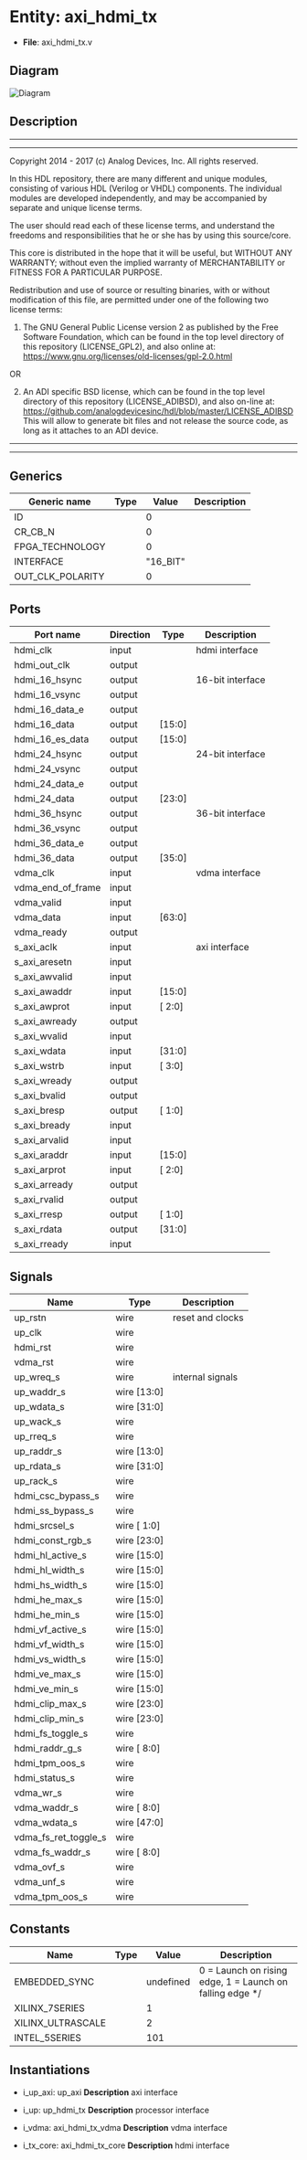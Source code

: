 # Entity: axi_hdmi_tx

- **File**: axi_hdmi_tx.v
## Diagram

![Diagram](axi_hdmi_tx.svg "Diagram")
## Description

 ***************************************************************************
 ***************************************************************************
 Copyright 2014 - 2017 (c) Analog Devices, Inc. All rights reserved.

 In this HDL repository, there are many different and unique modules, consisting
 of various HDL (Verilog or VHDL) components. The individual modules are
 developed independently, and may be accompanied by separate and unique license
 terms.

 The user should read each of these license terms, and understand the
 freedoms and responsibilities that he or she has by using this source/core.

 This core is distributed in the hope that it will be useful, but WITHOUT ANY
 WARRANTY; without even the implied warranty of MERCHANTABILITY or FITNESS FOR
 A PARTICULAR PURPOSE.

 Redistribution and use of source or resulting binaries, with or without modification
 of this file, are permitted under one of the following two license terms:

   1. The GNU General Public License version 2 as published by the
      Free Software Foundation, which can be found in the top level directory
      of this repository (LICENSE_GPL2), and also online at:
      <https://www.gnu.org/licenses/old-licenses/gpl-2.0.html>

 OR

   2. An ADI specific BSD license, which can be found in the top level directory
      of this repository (LICENSE_ADIBSD), and also on-line at:
      https://github.com/analogdevicesinc/hdl/blob/master/LICENSE_ADIBSD
      This will allow to generate bit files and not release the source code,
      as long as it attaches to an ADI device.

 ***************************************************************************
 ***************************************************************************

## Generics

| Generic name     | Type | Value    | Description |
| ---------------- | ---- | -------- | ----------- |
| ID               |      | 0        |             |
| CR_CB_N          |      | 0        |             |
| FPGA_TECHNOLOGY  |      | 0        |             |
| INTERFACE        |      | "16_BIT" |             |
| OUT_CLK_POLARITY |      | 0        |             |
## Ports

| Port name         | Direction | Type   | Description       |
| ----------------- | --------- | ------ | ----------------- |
| hdmi_clk          | input     |        |  hdmi interface   |
| hdmi_out_clk      | output    |        |                   |
| hdmi_16_hsync     | output    |        |  16-bit interface |
| hdmi_16_vsync     | output    |        |                   |
| hdmi_16_data_e    | output    |        |                   |
| hdmi_16_data      | output    | [15:0] |                   |
| hdmi_16_es_data   | output    | [15:0] |                   |
| hdmi_24_hsync     | output    |        |  24-bit interface |
| hdmi_24_vsync     | output    |        |                   |
| hdmi_24_data_e    | output    |        |                   |
| hdmi_24_data      | output    | [23:0] |                   |
| hdmi_36_hsync     | output    |        |  36-bit interface |
| hdmi_36_vsync     | output    |        |                   |
| hdmi_36_data_e    | output    |        |                   |
| hdmi_36_data      | output    | [35:0] |                   |
| vdma_clk          | input     |        |  vdma interface   |
| vdma_end_of_frame | input     |        |                   |
| vdma_valid        | input     |        |                   |
| vdma_data         | input     | [63:0] |                   |
| vdma_ready        | output    |        |                   |
| s_axi_aclk        | input     |        |  axi interface    |
| s_axi_aresetn     | input     |        |                   |
| s_axi_awvalid     | input     |        |                   |
| s_axi_awaddr      | input     | [15:0] |                   |
| s_axi_awprot      | input     | [ 2:0] |                   |
| s_axi_awready     | output    |        |                   |
| s_axi_wvalid      | input     |        |                   |
| s_axi_wdata       | input     | [31:0] |                   |
| s_axi_wstrb       | input     | [ 3:0] |                   |
| s_axi_wready      | output    |        |                   |
| s_axi_bvalid      | output    |        |                   |
| s_axi_bresp       | output    | [ 1:0] |                   |
| s_axi_bready      | input     |        |                   |
| s_axi_arvalid     | input     |        |                   |
| s_axi_araddr      | input     | [15:0] |                   |
| s_axi_arprot      | input     | [ 2:0] |                   |
| s_axi_arready     | output    |        |                   |
| s_axi_rvalid      | output    |        |                   |
| s_axi_rresp       | output    | [ 1:0] |                   |
| s_axi_rdata       | output    | [31:0] |                   |
| s_axi_rready      | input     |        |                   |
## Signals

| Name                 | Type        | Description        |
| -------------------- | ----------- | ------------------ |
| up_rstn              | wire        |  reset and clocks  |
| up_clk               | wire        |                    |
| hdmi_rst             | wire        |                    |
| vdma_rst             | wire        |                    |
| up_wreq_s            | wire        |  internal signals  |
| up_waddr_s           | wire [13:0] |                    |
| up_wdata_s           | wire [31:0] |                    |
| up_wack_s            | wire        |                    |
| up_rreq_s            | wire        |                    |
| up_raddr_s           | wire [13:0] |                    |
| up_rdata_s           | wire [31:0] |                    |
| up_rack_s            | wire        |                    |
| hdmi_csc_bypass_s    | wire        |                    |
| hdmi_ss_bypass_s     | wire        |                    |
| hdmi_srcsel_s        | wire [ 1:0] |                    |
| hdmi_const_rgb_s     | wire [23:0] |                    |
| hdmi_hl_active_s     | wire [15:0] |                    |
| hdmi_hl_width_s      | wire [15:0] |                    |
| hdmi_hs_width_s      | wire [15:0] |                    |
| hdmi_he_max_s        | wire [15:0] |                    |
| hdmi_he_min_s        | wire [15:0] |                    |
| hdmi_vf_active_s     | wire [15:0] |                    |
| hdmi_vf_width_s      | wire [15:0] |                    |
| hdmi_vs_width_s      | wire [15:0] |                    |
| hdmi_ve_max_s        | wire [15:0] |                    |
| hdmi_ve_min_s        | wire [15:0] |                    |
| hdmi_clip_max_s      | wire [23:0] |                    |
| hdmi_clip_min_s      | wire [23:0] |                    |
| hdmi_fs_toggle_s     | wire        |                    |
| hdmi_raddr_g_s       | wire [ 8:0] |                    |
| hdmi_tpm_oos_s       | wire        |                    |
| hdmi_status_s        | wire        |                    |
| vdma_wr_s            | wire        |                    |
| vdma_waddr_s         | wire [ 8:0] |                    |
| vdma_wdata_s         | wire [47:0] |                    |
| vdma_fs_ret_toggle_s | wire        |                    |
| vdma_fs_waddr_s      | wire [ 8:0] |                    |
| vdma_ovf_s           | wire        |                    |
| vdma_unf_s           | wire        |                    |
| vdma_tpm_oos_s       | wire        |                    |
## Constants

| Name              | Type | Value     | Description                                                |
| ----------------- | ---- | --------- | ---------------------------------------------------------- |
| EMBEDDED_SYNC     |      | undefined |  0 = Launch on rising edge, 1 = Launch on falling edge */  |
| XILINX_7SERIES    |      | 1         |                                                            |
| XILINX_ULTRASCALE |      | 2         |                                                            |
| INTEL_5SERIES     |      | 101       |                                                            |
## Instantiations

- i_up_axi: up_axi
**Description**
 axi interface

- i_up: up_hdmi_tx
**Description**
 processor interface

- i_vdma: axi_hdmi_tx_vdma
**Description**
 vdma interface

- i_tx_core: axi_hdmi_tx_core
**Description**
 hdmi interface

